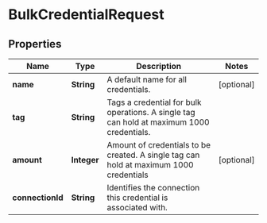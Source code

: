 

# BulkCredentialRequest

## Properties

Name | Type | Description | Notes
------------ | ------------- | ------------- | -------------
**name** | **String** | A default name for all credentials. |  [optional]
**tag** | **String** | Tags a credential for bulk operations. A single tag can hold at maximum 1000 credentials. | 
**amount** | **Integer** | Amount of credentials to be created. A single tag can hold at maximum 1000 credentials |  [optional]
**connectionId** | **String** | Identifies the connection this credential is associated with. | 



